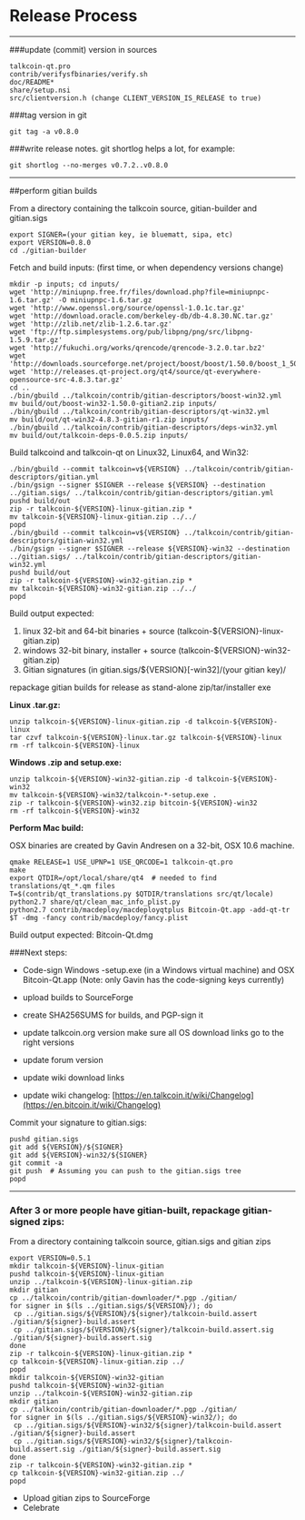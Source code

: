 Release Process
====================

* * *

###update (commit) version in sources


	talkcoin-qt.pro
	contrib/verifysfbinaries/verify.sh
	doc/README*
	share/setup.nsi
	src/clientversion.h (change CLIENT_VERSION_IS_RELEASE to true)

###tag version in git

	git tag -a v0.8.0

###write release notes. git shortlog helps a lot, for example:

	git shortlog --no-merges v0.7.2..v0.8.0

* * *

##perform gitian builds

 From a directory containing the talkcoin source, gitian-builder and gitian.sigs
  
	export SIGNER=(your gitian key, ie bluematt, sipa, etc)
	export VERSION=0.8.0
	cd ./gitian-builder

 Fetch and build inputs: (first time, or when dependency versions change)

	mkdir -p inputs; cd inputs/
	wget 'http://miniupnp.free.fr/files/download.php?file=miniupnpc-1.6.tar.gz' -O miniupnpc-1.6.tar.gz
	wget 'http://www.openssl.org/source/openssl-1.0.1c.tar.gz'
	wget 'http://download.oracle.com/berkeley-db/db-4.8.30.NC.tar.gz'
	wget 'http://zlib.net/zlib-1.2.6.tar.gz'
	wget 'ftp://ftp.simplesystems.org/pub/libpng/png/src/libpng-1.5.9.tar.gz'
	wget 'http://fukuchi.org/works/qrencode/qrencode-3.2.0.tar.bz2'
	wget 'http://downloads.sourceforge.net/project/boost/boost/1.50.0/boost_1_50_0.tar.bz2'
	wget 'http://releases.qt-project.org/qt4/source/qt-everywhere-opensource-src-4.8.3.tar.gz'
	cd ..
	./bin/gbuild ../talkcoin/contrib/gitian-descriptors/boost-win32.yml
	mv build/out/boost-win32-1.50.0-gitian2.zip inputs/
	./bin/gbuild ../talkcoin/contrib/gitian-descriptors/qt-win32.yml
	mv build/out/qt-win32-4.8.3-gitian-r1.zip inputs/
	./bin/gbuild ../talkcoin/contrib/gitian-descriptors/deps-win32.yml
	mv build/out/talkcoin-deps-0.0.5.zip inputs/

 Build talkcoind and talkcoin-qt on Linux32, Linux64, and Win32:
  
	./bin/gbuild --commit talkcoin=v${VERSION} ../talkcoin/contrib/gitian-descriptors/gitian.yml
	./bin/gsign --signer $SIGNER --release ${VERSION} --destination ../gitian.sigs/ ../talkcoin/contrib/gitian-descriptors/gitian.yml
	pushd build/out
	zip -r talkcoin-${VERSION}-linux-gitian.zip *
	mv talkcoin-${VERSION}-linux-gitian.zip ../../
	popd
	./bin/gbuild --commit talkcoin=v${VERSION} ../talkcoin/contrib/gitian-descriptors/gitian-win32.yml
	./bin/gsign --signer $SIGNER --release ${VERSION}-win32 --destination ../gitian.sigs/ ../talkcoin/contrib/gitian-descriptors/gitian-win32.yml
	pushd build/out
	zip -r talkcoin-${VERSION}-win32-gitian.zip *
	mv talkcoin-${VERSION}-win32-gitian.zip ../../
	popd

  Build output expected:

  1. linux 32-bit and 64-bit binaries + source (talkcoin-${VERSION}-linux-gitian.zip)
  2. windows 32-bit binary, installer + source (talkcoin-${VERSION}-win32-gitian.zip)
  3. Gitian signatures (in gitian.sigs/${VERSION}[-win32]/(your gitian key)/

repackage gitian builds for release as stand-alone zip/tar/installer exe

**Linux .tar.gz:**

	unzip talkcoin-${VERSION}-linux-gitian.zip -d talkcoin-${VERSION}-linux
	tar czvf talkcoin-${VERSION}-linux.tar.gz talkcoin-${VERSION}-linux
	rm -rf talkcoin-${VERSION}-linux

**Windows .zip and setup.exe:**

	unzip talkcoin-${VERSION}-win32-gitian.zip -d talkcoin-${VERSION}-win32
	mv talkcoin-${VERSION}-win32/talkcoin-*-setup.exe .
	zip -r talkcoin-${VERSION}-win32.zip bitcoin-${VERSION}-win32
	rm -rf talkcoin-${VERSION}-win32

**Perform Mac build:**

  OSX binaries are created by Gavin Andresen on a 32-bit, OSX 10.6 machine.

	qmake RELEASE=1 USE_UPNP=1 USE_QRCODE=1 talkcoin-qt.pro
	make
	export QTDIR=/opt/local/share/qt4  # needed to find translations/qt_*.qm files
	T=$(contrib/qt_translations.py $QTDIR/translations src/qt/locale)
	python2.7 share/qt/clean_mac_info_plist.py
	python2.7 contrib/macdeploy/macdeployqtplus Bitcoin-Qt.app -add-qt-tr $T -dmg -fancy contrib/macdeploy/fancy.plist

 Build output expected: Bitcoin-Qt.dmg

###Next steps:

* Code-sign Windows -setup.exe (in a Windows virtual machine) and
  OSX Bitcoin-Qt.app (Note: only Gavin has the code-signing keys currently)

* upload builds to SourceForge

* create SHA256SUMS for builds, and PGP-sign it

* update talkcoin.org version
  make sure all OS download links go to the right versions

* update forum version

* update wiki download links

* update wiki changelog: [https://en.talkcoin.it/wiki/Changelog](https://en.bitcoin.it/wiki/Changelog)

Commit your signature to gitian.sigs:

	pushd gitian.sigs
	git add ${VERSION}/${SIGNER}
	git add ${VERSION}-win32/${SIGNER}
	git commit -a
	git push  # Assuming you can push to the gitian.sigs tree
	popd

-------------------------------------------------------------------------

### After 3 or more people have gitian-built, repackage gitian-signed zips:

From a directory containing talkcoin source, gitian.sigs and gitian zips

	export VERSION=0.5.1
	mkdir talkcoin-${VERSION}-linux-gitian
	pushd talkcoin-${VERSION}-linux-gitian
	unzip ../talkcoin-${VERSION}-linux-gitian.zip
	mkdir gitian
	cp ../talkcoin/contrib/gitian-downloader/*.pgp ./gitian/
	for signer in $(ls ../gitian.sigs/${VERSION}/); do
	 cp ../gitian.sigs/${VERSION}/${signer}/talkcoin-build.assert ./gitian/${signer}-build.assert
	 cp ../gitian.sigs/${VERSION}/${signer}/talkcoin-build.assert.sig ./gitian/${signer}-build.assert.sig
	done
	zip -r talkcoin-${VERSION}-linux-gitian.zip *
	cp talkcoin-${VERSION}-linux-gitian.zip ../
	popd
	mkdir talkcoin-${VERSION}-win32-gitian
	pushd talkcoin-${VERSION}-win32-gitian
	unzip ../talkcoin-${VERSION}-win32-gitian.zip
	mkdir gitian
	cp ../talkcoin/contrib/gitian-downloader/*.pgp ./gitian/
	for signer in $(ls ../gitian.sigs/${VERSION}-win32/); do
	 cp ../gitian.sigs/${VERSION}-win32/${signer}/talkcoin-build.assert ./gitian/${signer}-build.assert
	 cp ../gitian.sigs/${VERSION}-win32/${signer}/talkcoin-build.assert.sig ./gitian/${signer}-build.assert.sig
	done
	zip -r talkcoin-${VERSION}-win32-gitian.zip *
	cp talkcoin-${VERSION}-win32-gitian.zip ../
	popd

- Upload gitian zips to SourceForge
- Celebrate 
